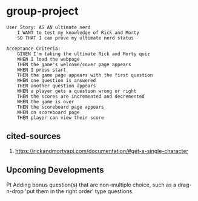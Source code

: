 # group-project
    User Story: AS AN ultimate nerd
        I WANT to test my knowledge of Rick and Morty 
        SO THAT I can prove my ultimate nerd status 

    Acceptance Criteria: 
        GIVEN I'm taking the ultimate Rick and Morty quiz
        WHEN I load the webpage
        THEN the game's welcome/cover page appears
        WHEN I press start
        THEN the game page appears with the first question 
        WHEN one question is answered
        THEN another question appears 
        WHEN a player gets a question wrong or right
        THEN the scores are incremented and decremented
        WHEN the game is over
        THEN the scoreboard page appears
        WHEN on scoreboard page
        THEN player can view their score

    
## cited-sources
1. https://rickandmortyapi.com/documentation/#get-a-single-character

## Upcoming Developments

₧ Adding bonus question(s) that are non-multiple choice, such as a drag-n-drop 'put them in the right order' type questions.

